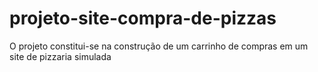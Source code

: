 # projeto-site-compra-de-pizzas
O projeto constitui-se na construção de um carrinho de compras em um site de pizzaria simulada
